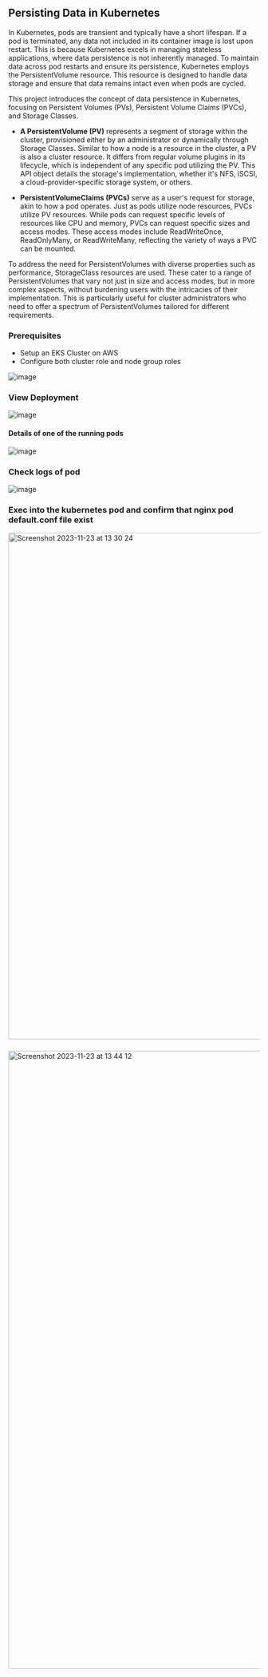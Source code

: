 ## Persisting Data in Kubernetes

In Kubernetes, pods are transient and typically have a short lifespan. If a pod is terminated, any data not included in its container image is lost upon restart. This is because Kubernetes excels in managing stateless applications, where data persistence is not inherently managed. To maintain data across pod restarts and ensure its persistence, Kubernetes employs the PersistentVolume resource. This resource is designed to handle data storage and ensure that data remains intact even when pods are cycled.

This project introduces the concept of data persistence in Kubernetes, focusing on Persistent Volumes (PVs), Persistent Volume Claims (PVCs), and Storage Classes.

- **A PersistentVolume (PV)** represents a segment of storage within the cluster, provisioned either by an administrator or dynamically through Storage Classes. Similar to how a node is a resource in the cluster, a PV is also a cluster resource. It differs from regular volume plugins in its lifecycle, which is independent of any specific pod utilizing the PV. This API object details the storage's implementation, whether it's NFS, iSCSI, a cloud-provider-specific storage system, or others.

- **PersistentVolumeClaims (PVCs)** serve as a user's request for storage, akin to how a pod operates. Just as pods utilize node resources, PVCs utilize PV resources. While pods can request specific levels of resources like CPU and memory, PVCs can request specific sizes and access modes. These access modes include ReadWriteOnce, ReadOnlyMany, or ReadWriteMany, reflecting the variety of ways a PVC can be mounted.

To address the need for PersistentVolumes with diverse properties such as performance, StorageClass resources are used. These cater to a range of PersistentVolumes that vary not just in size and access modes, but in more complex aspects, without burdening users with the intricacies of their implementation. This is particularly useful for cluster administrators who need to offer a spectrum of PersistentVolumes tailored for different requirements.


### Prerequisites

- Setup an EKS Cluster on AWS
- Configure both cluster role and node group roles

![image](https://github.com/kebsOps/dareyio-pbl/assets/10085348/9c8b2362-9116-4f6f-bee9-e3ecdd64ef2e)

### View Deployment 

![image](https://github.com/kebsOps/dareyio-pbl/assets/10085348/5b2b3294-102b-408b-b419-8e72aa44180f)


#### Details of one of the running pods

![image](https://github.com/kebsOps/dareyio-pbl/assets/10085348/3cf7b8bd-2ced-47f8-94cc-4feff8289a3a)


### Check logs of pod

![image](https://github.com/kebsOps/dareyio-pbl/assets/10085348/4a425479-1f54-457e-83bc-7ef8458d182f)


### Exec into the kubernetes pod and confirm that nginx pod default.conf file exist

<img width="1015" alt="Screenshot 2023-11-23 at 13 30 24" src="https://github.com/kebsOps/dareyio-pbl/assets/10085348/bc1228c0-6fc0-4071-b448-363e3def3f33">

### 

<img width="1238" alt="Screenshot 2023-11-23 at 13 44 12" src="https://github.com/kebsOps/dareyio-pbl/assets/10085348/678b09fa-32ac-428e-9551-92d3ea3ad8a7">




